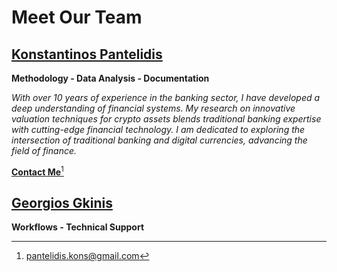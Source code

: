 # Meet Our Team

## [**Konstantinos Pantelidis**](https://www.linkedin.com/in/konstantinos-pantelidis/)

**Methodology - Data Analysis - Documentation**

_With over 10 years of experience in the banking sector, I have developed a deep understanding of financial systems. My research on innovative valuation techniques for crypto assets blends traditional banking expertise with cutting-edge financial technology. I am dedicated to exploring the intersection of traditional banking and digital currencies, advancing the field of finance._

[**Contact Me**](#user-content-fn-1)[^1]



## [**Georgios Gkinis**](https://www.linkedin.com/in/george-gkinis-35157b67/)

**Workflows - Technical Support**





[^1]: pantelidis.kons@gmail.com

